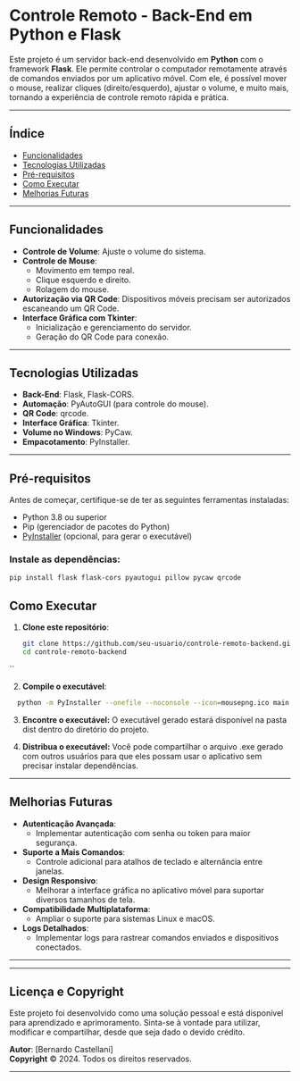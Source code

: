 # **Controle Remoto - Back-End em Python e Flask**

Este projeto é um servidor back-end desenvolvido em **Python** com o framework **Flask**. Ele permite controlar o computador remotamente através de comandos enviados por um aplicativo móvel. Com ele, é possível mover o mouse, realizar cliques (direito/esquerdo), ajustar o volume, e muito mais, tornando a experiência de controle remoto rápida e prática.

---

## **Índice**
- [Funcionalidades](#funcionalidades)
- [Tecnologias Utilizadas](#tecnologias-utilizadas)
- [Pré-requisitos](#pré-requisitos)
- [Como Executar](#como-executar)
- [Melhorias Futuras](#melhorias-futuras)

---

## **Funcionalidades**

- **Controle de Volume**: Ajuste o volume do sistema.
- **Controle de Mouse**:
  - Movimento em tempo real.
  - Clique esquerdo e direito.
  - Rolagem do mouse.
- **Autorização via QR Code**: Dispositivos móveis precisam ser autorizados escaneando um QR Code.
- **Interface Gráfica com Tkinter**:
  - Inicialização e gerenciamento do servidor.
  - Geração do QR Code para conexão.

---

## **Tecnologias Utilizadas**

- **Back-End**: Flask, Flask-CORS.
- **Automação**: PyAutoGUI (para controle do mouse).
- **QR Code**: qrcode.
- **Interface Gráfica**: Tkinter.
- **Volume no Windows**: PyCaw.
- **Empacotamento**: PyInstaller.

---

## **Pré-requisitos**

Antes de começar, certifique-se de ter as seguintes ferramentas instaladas:

- Python 3.8 ou superior
- Pip (gerenciador de pacotes do Python)
- [PyInstaller](https://pyinstaller.org/) (opcional, para gerar o executável)

### Instale as dependências:

```bash
pip install flask flask-cors pyautogui pillow pycaw qrcode
```
## **Como Executar**

1. **Clone este repositório**:
   ```bash
   git clone https://github.com/seu-usuario/controle-remoto-backend.git](https://github.com/becastellani/BackEnd-RemoteMouse.git
   cd controle-remoto-backend
  ``

2. **Compile o executável**:
```bash
  python -m PyInstaller --onefile --noconsole --icon=mousepng.ico main.py
```

3. **Encontre o executável:** O executável gerado estará disponível na pasta dist dentro do diretório do projeto.

4. **Distribua o executável:** Você pode compartilhar o arquivo .exe gerado com outros usuários para que eles possam usar o aplicativo sem precisar instalar dependências.

---

## **Melhorias Futuras**

- **Autenticação Avançada**:
  - Implementar autenticação com senha ou token para maior segurança.
- **Suporte a Mais Comandos**:
  - Controle adicional para atalhos de teclado e alternância entre janelas.
- **Design Responsivo**:
  - Melhorar a interface gráfica no aplicativo móvel para suportar diversos tamanhos de tela.
- **Compatibilidade Multiplataforma**:
  - Ampliar o suporte para sistemas Linux e macOS.
- **Logs Detalhados**:
  - Implementar logs para rastrear comandos enviados e dispositivos conectados.

---

---

## **Licença e Copyright**

Este projeto foi desenvolvido como uma solução pessoal e está disponível para aprendizado e aprimoramento. Sinta-se à vontade para utilizar, modificar e compartilhar, desde que seja dado o devido crédito.

**Autor**: [Bernardo Castellani]  
**Copyright** © 2024. Todos os direitos reservados.

---


